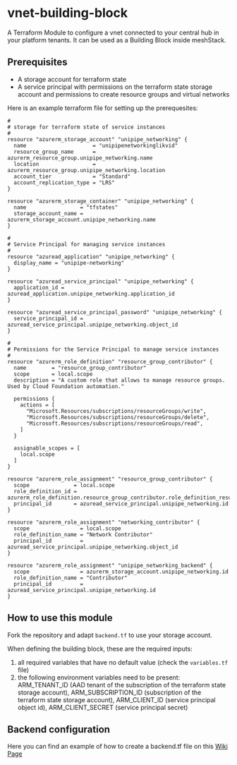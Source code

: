 # vnet-building-block
A Terraform Module to configure a vnet connected to your central hub in your platform tenants. It can be used as a Building Block inside meshStack.

## Prerequisites

- A storage account for terraform state
- A service principal with permissions on the terraform state storage account and permissions to create resource groups and virtual networks

Here is an example terraform file for setting up the prerequesites:

```hcl
#
# storage for terraform state of service instances
#
resource "azurerm_storage_account" "unipipe_networking" {
  name                     = "unipipenetworkinglikvid"
  resource_group_name      = azurerm_resource_group.unipipe_networking.name
  location                 = azurerm_resource_group.unipipe_networking.location
  account_tier             = "Standard"
  account_replication_type = "LRS"
}

resource "azurerm_storage_container" "unipipe_networking" {
  name                 = "tfstates"
  storage_account_name = azurerm_storage_account.unipipe_networking.name
}

#
# Service Principal for managing service instances
#
resource "azuread_application" "unipipe_networking" {
  display_name = "unipipe-networking"
}

resource "azuread_service_principal" "unipipe_networking" {
  application_id = azuread_application.unipipe_networking.application_id
}

resource "azuread_service_principal_password" "unipipe_networking" {
  service_principal_id = azuread_service_principal.unipipe_networking.object_id
}

#
# Permissions for the Service Principal to manage service instances
#
resource "azurerm_role_definition" "resource_group_contributor" {
  name        = "resource_group_contributor"
  scope       = local.scope
  description = "A custom role that allows to manage resource groups. Used by Cloud Foundation automation."

  permissions {
    actions = [
      "Microsoft.Resources/subscriptions/resourceGroups/write",
      "Microsoft.Resources/subscriptions/resourceGroups/delete",
      "Microsoft.Resources/subscriptions/resourceGroups/read",
    ]
  }

  assignable_scopes = [
    local.scope
  ]
}

resource "azurerm_role_assignment" "resource_group_contributor" {
  scope              = local.scope
  role_definition_id = azurerm_role_definition.resource_group_contributor.role_definition_resource_id
  principal_id       = azuread_service_principal.unipipe_networking.id
}

resource "azurerm_role_assignment" "networking_contributor" {
  scope                = local.scope
  role_definition_name = "Network Contributor"
  principal_id         = azuread_service_principal.unipipe_networking.object_id
}

resource "azurerm_role_assignment" "unipipe_networking_backend" {
  scope                = azurerm_storage_account.unipipe_networking.id
  role_definition_name = "Contributor"
  principal_id         = azuread_service_principal.unipipe_networking.id
}
```

## How to use this module

Fork the repository and adapt `backend.tf` to use your storage account.

When defining the building block, these are the required inputs:
1. all required variables that have no default value (check the `variables.tf` file)
2. the following environment variables need to be present: ARM_TENANT_ID (AAD tenant of the subscription of the terraform state storage account), ARM_SUBSCRIPTION_ID (subscription of the terraform state storage account), ARM_CLIENT_ID (service principal object id), ARM_CLIENT_SECRET (service principal secret)

## Backend configuration
Here you can find an example of how to create a backend.tf file on this [Wiki Page](https://github.com/meshcloud/building-blocks/wiki/%5BUser-Guide%5D-Setting-up-the-Backend-for-terraform-state#how-to-configure-backendtf-file-for-these-providers)